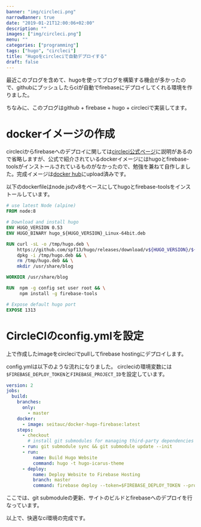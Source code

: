 ```yaml
---
banner: "img/circleci.png"
narrowBanner: true
date: "2019-01-21T12:00:06+02:00"
description: ""
images: ["img/circleci.png"]
menu: ""
categories: ["programming"]
tags: ["hugo", "circleci"]
title: "Hugoをcircleciで自動デプロイする"
draft: false
---
```


最近このブログを含めて、hugoを使ってブログを構築する機会が多かったので、githubにプッシュしたらciが自動でfirebaseにデプロイしてくれる環境を作りました。

<!--more-->

ちなみに、このブログはgithub + firebase + hugo + circleciで実装してます。

# dockerイメージの作成

circleciからfirebaseへのデプロイに関しては[circleci公式ページ](https://circleci.com/docs/2.0/deployment-integrations/#firebase)に説明があるので省略しますが、公式で紹介されているdockerイメージにはhugoとfirebase-toolsがインストールされているものがなかったので、勉強を兼ねて自作しました。完成イメージは[docker hub](https://hub.docker.com/r/seitauc/docker-hugo-firebase)にupload済みです。

以下のdockerfileはnode.jsのv8をベースにしてhugoとfirebase-toolsをインストールしています。

```dockerfile
# use latest Node (alpine)
FROM node:8

# Download and install hugo
ENV HUGO_VERSION 0.53
ENV HUGO_BINARY hugo_${HUGO_VERSION}_Linux-64bit.deb

RUN curl -sL -o /tmp/hugo.deb \
    https://github.com/spf13/hugo/releases/download/v${HUGO_VERSION}/${HUGO_BINARY} && \
    dpkg -i /tmp/hugo.deb && \
    rm /tmp/hugo.deb && \
    mkdir /usr/share/blog

WORKDIR /usr/share/blog

RUN  npm -g config set user root && \
     npm install -g firebase-tools

# Expose default hugo port
EXPOSE 1313

```

# CircleCIのconfig.ymlを設定

上で作成したimageをcircleciでpullしてfirebase hostingにデプロイします。

config.ymlは以下のような流れになりました。
circleciの環境変数には`$FIREBASE_DEPLOY_TOKEN`と`FIREBASE_PROJECT_ID`を設定しています。

```yml
version: 2
jobs:
  build:
    branches:
      only:
        - master
    docker:
      - image: seitauc/docker-hugo-firebase:latest
    steps:
      - checkout
        # install git submodules for managing third-party dependencies
      - run: git submodule sync && git submodule update --init
      - run:
          name: Build Hugo Website
          command: hugo -t hugo-icarus-theme
      - deploy:
          name: Deploy Website to Firebase Hosting
          branch: master
          command: firebase deploy --token=$FIREBASE_DEPLOY_TOKEN --project $FIREBASE_PROJECT_ID
```

ここでは、git submoduleの更新、サイトのビルドとfirebaseへのデプロイを行なっています。

以上で、快適なci環境の完成です。
